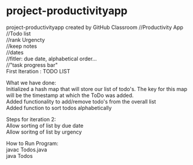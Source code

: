# project-productivityapp
project-productivityapp created by GitHub Classroom
//Productivity App <br />
//Todo list <br />
//rank Urgencty <br />
//keep notes <br />
//dates <br />
//fitler: due date, alphabetical order... <br />
//"task progress bar" <br />
First Iteration : TODO LIST <br />

What we have done: <br />
Initialized a hash map that will store our list of todo's. The key for this map will be the timestamp at which the ToDo was added. <br />
Added functionality to add/remove todo's from the overall list <br />
Added function to sort todos alphabetically <br />

Steps for iteration 2: <br />
Allow sorting of list by due date <br />
Allow soritng of list by urgency <br />

How to Run Program: <br />
javac Todos.java <br />
java Todos <br />

